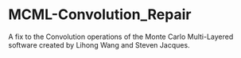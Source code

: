 # MCML-Convolution_Repair
A fix to the Convolution operations of the Monte Carlo Multi-Layered software created by Lihong Wang and Steven Jacques. 
